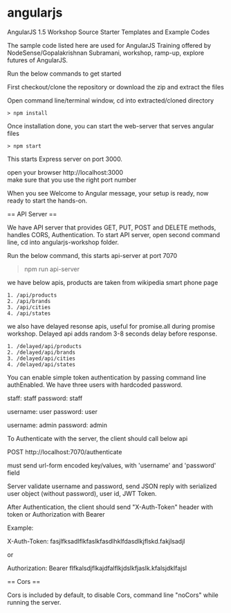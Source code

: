 # angularjs
AngularJS 1.5 Workshop Source Starter Templates and Example Codes

The sample code listed here are used for AngularJS Training offered by NodeSense/Gopalakrishnan Subramani, workshop, ramp-up, explore futures of AngularJS.


Run the below commands to get started

First checkout/clone the repository or download the zip and extract the files

Open command line/terminal window, cd into extracted/cloned directory

    > npm install
 

Once installation done, you can start the web-server that serves angular files 

    > npm start

This starts Express server on port 3000.

open your browser http://localhost:3000  
make sure that you use the right port number

When you see Welcome to Angular message, your setup is ready, now ready to start the hands-on.

== API Server == 

We have API server that provides GET, PUT, POST and DELETE methods, handles CORS, Authentication.
To start API server, open second command line, cd into angularjs-workshop folder.

Run the below command, this starts api-server at port 7070


   > npm run api-server



we have below apis, products are taken from wikipedia smart phone page

    1. /api/products
    2. /api/brands
    3. /api/cities
    4. /api/states
    
we also have delayed resonse apis, useful for promise.all during promise workshop. Delayed api adds random 3-8 seconds delay before response.

    1. /delayed/api/products
    2. /delayed/api/brands
    3. /delayed/api/cities
    4. /delayed/api/states
  
You can enable simple token authentication by passing command line authEnabled. We have three users with hardcoded password.

staff: staff
password: staff

username: user
password: user

username: admin
password: admin

To Authenticate with the server, the client should call below api

POST http://localhost:7070/authenticate

must send url-form encoded key/values, with 'username' and 'password' field


Server validate username and password, send JSON reply with serialized user object (without password), user id, JWT Token.

After Authentication, the client should send "X-Auth-Token" header with token or Authorization with Bearer

Example:

X-Auth-Token: fasjlfksadlflkfaslkfasdlhklfdasdlkjflskd.fakjlsadjl

or 

Authorization: Bearer flfkalsdjflkajdfalflkjdslkfjaslk.kfalsjdklfajsl

== Cors ==

Cors is included by default, to disable Cors, command line "noCors" while running the server.
